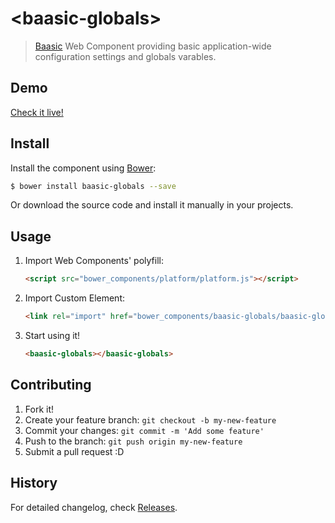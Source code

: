 ﻿# &lt;baasic-globals&gt;

> [Baasic](http://www.baasic.com) Web Component providing basic application-wide configuration settings and globals varables.

## Demo

[Check it live!](http://demo.baasic.com/polymer/)

## Install

Install the component using [Bower](http://bower.io/):

```sh
$ bower install baasic-globals --save
```

Or download the source code and install it manually in your projects.

## Usage

1. Import Web Components' polyfill:

    ```html
    <script src="bower_components/platform/platform.js"></script>
    ```

2. Import Custom Element:

    ```html
    <link rel="import" href="bower_components/baasic-globals/baasic-globals.html">
    ```

3. Start using it!

    ```html
    <baasic-globals></baasic-globals>
    ```

## Contributing

1. Fork it!
2. Create your feature branch: `git checkout -b my-new-feature`
3. Commit your changes: `git commit -m 'Add some feature'`
4. Push to the branch: `git push origin my-new-feature`
5. Submit a pull request :D

## History

For detailed changelog, check [Releases](https://github.com/baasic/baasic-sdk-polymer-core-globals/releases).
